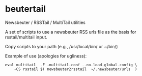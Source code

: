 beutertail
==========

Newsbeuter / RSSTail / MultiTail utilities

A set of scripts to use a newsbeuter RSS urls file as the basis for rsstail/multitail input.

Copy scripts to your path (e.g., /usr/local/bin/ or ~/bin/)

Example of use (apologies for ugliness):

    eval multitail  -F .multitail.conf --no-load-global-config \
        -CS rsstail $( newsbeuter2rsstail  ~/.newsbeuter/urls  )
